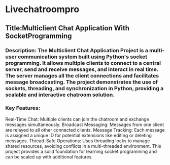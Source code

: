 # Livechatroompro
## Title:Multiclient Chat Application With SocketProgramming
### Description: The Multiclient Chat Application Project is a multi-user communication system built using Python's socket programming. It allows multiple clients to connect to a central server, send and receive messages, and interact in real time. The server manages all the client connections and facilitates message broadcasting. The project demonstrates the use of sockets, threading, and synchronization in Python, providing a scalable and interactive chatroom solution.
### Key Features:
Real-Time Chat: Multiple clients can join the chatroom and exchange messages 
 simultaneously.
 Broadcast Messaging: Messages from one client are relayed to all other connected 
 clients.
 Message Tracking: Each message is assigned a unique ID for potential extensions like 
 editing or deleting messages.
 Thread-Safe Operations: Uses threading locks to manage shared resources, avoiding 
 conflicts in a multi-threaded environment.
 This project provides a solid foundation for learning socket programming and can be 
 scaled up with additional features.
